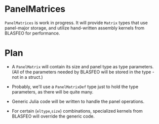 # PanelMatrices

`PanelMatrices` is work in progress. It will provide `Matrix` types that use panel-major storage, and utilize hand-written assembly kernels from BLASFEO for performance.

# Plan

* A `PanelMatrix` will contain its size and panel type as type parameters. (All of the parameters needed by BLASFEO will be stored in the type - not in a struct.)

* Probably, we'll use a `PanelMatrixDef` type just to hold the type parameters, as there will be quite many.

* Generic Julia code will be written to handle the panel operations.

* For certain (`eltype`,`size`) combinations, specialized kernels from BLASFEO will override the generic code.
